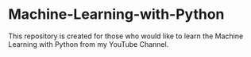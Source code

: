 # Machine-Learning-with-Python
This repository is created for those who would like to learn the Machine Learning with Python from my YouTube Channel.
